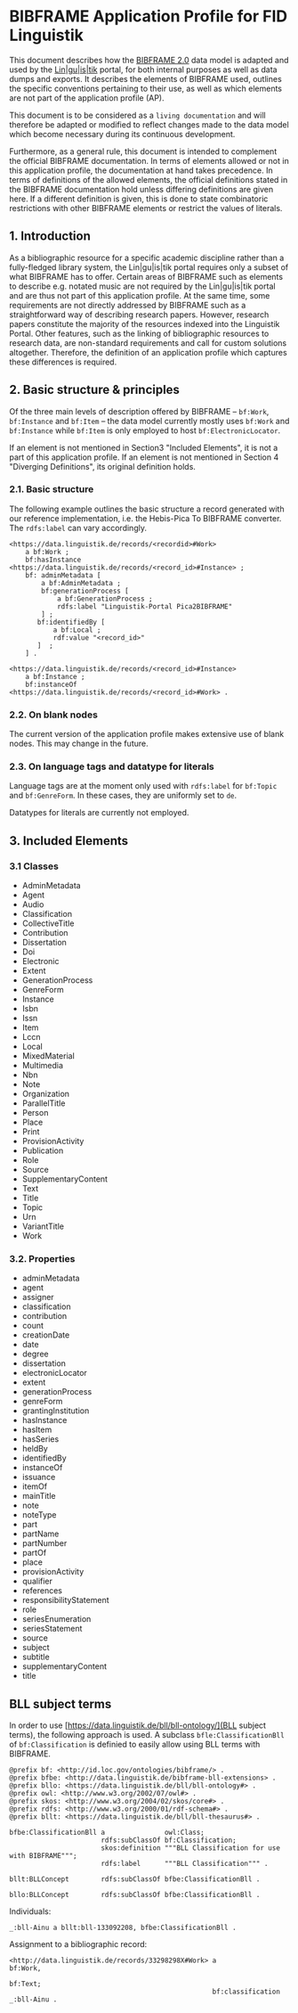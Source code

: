 # BIBFRAME Application Profile for FID Linguistik

This document describes how the [BIBFRAME 2.0](https://www.loc.gov/bibframe/) data model is
adapted and used by the [Lin|gu|is|tik](https://linguistik.de) portal, for both internal
purposes as well as data dumps and exports. It describes the elements
of BIBFRAME used, outlines the specific conventions pertaining to their
use, as well as which elements are not part of the application profile (AP).

This document is to be considered as a `living documentation` and will
therefore be adapted or modified to reflect changes made to the data model
which become necessary during its continuous development.

Furthermore, as a general rule, this document is intended to complement
the official BIBFRAME documentation. In terms of elements allowed or
not in this application profile, the documentation at hand
takes precedence. In terms of definitions of the allowed elements, the
official definitions stated in the BIBFRAME documentation hold unless
differing definitions are given here. If a different definition is given,
this is done to state combinatoric restrictions with other BIBFRAME elements
or restrict the values of literals.

## 1. Introduction

As a bibliographic resource for a specific academic discipline rather than
a fully-fledged library system, the Lin|gu|is|tik portal requires only a
subset of what BIBFRAME has to offer. Certain areas of BIBFRAME
such as elements to describe e.g. notated music are not required by the
Lin|gu|is|tik portal and are thus not part of this application profile.
At the same time, some requirements are not directly addressed by BIBFRAME
such as a straightforward way of describing research papers. However, research papers
constitute the majority of the resources indexed into the Linguistik Portal.
Other features, such as the linking of bibliographic resources to research data,
are non-standard requirements and call for custom solutions altogether.
Therefore, the definition of an application profile which captures these
differences is required.

## 2. Basic structure & principles

Of the three main levels of description offered by BIBFRAME – `bf:Work`, `bf:Instance` and
`bf:Item` – the data model currently mostly uses `bf:Work` and `bf:Instance` while `bf:Item`
is only employed to host `bf:ElectronicLocator`.

If an element is not mentioned in Section3 "Included Elements", it is not a part of this
application profile.  If an element is not mentioned in Section 4 "Diverging Definitions", its
original definition holds.

### 2.1. Basic structure

The following example outlines the basic structure a record generated with our reference implementation,
i.e. the Hebis-Pica To BIBFRAME converter. The `rdfs:label` can vary accordingly.

```turtle
<https://data.linguistik.de/records/<recordid>#Work>
    a bf:Work ;
    bf:hasInstance <https://data.linguistik.de/records/<record_id>#Instance> ;
    bf: adminMetadata [
        a bf:AdminMetadata ;
        bf:generationProcess [
            a bf:GenerationProcess ;
            rdfs:label "Linguistik-Portal Pica2BIBFRAME"
        ] ;
       bf:identifiedBy [
           a bf:Local ;
           rdf:value "<record_id>"
       ]  ;
    ] .
 
<https://data.linguistik.de/records/<record_id>#Instance>
    a bf:Instance ;
    bf:instanceOf <https://data.linguistik.de/records/<record_id>#Work> .
```

### 2.2. On blank nodes

The current version of the application profile makes extensive use of blank nodes.
This may change in the future.

### 2.3. On language tags and datatype for literals
Language tags are at the moment only used with `rdfs:label` for `bf:Topic` and `bf:GenreForm`.
In these cases, they are uniformly set to `de`.

Datatypes for literals are currently not employed.


## 3. Included Elements
### 3.1 Classes
* AdminMetadata
* Agent
* Audio
* Classification
* CollectiveTitle
* Contribution
* Dissertation
* Doi
* Electronic
* Extent
* GenerationProcess
* GenreForm
* Instance
* Isbn
* Issn
* Item
* Lccn
* Local
* MixedMaterial
* Multimedia
* Nbn
* Note
* Organization
* ParallelTitle
* Person
* Place
* Print
* ProvisionActivity
* Publication
* Role
* Source
* SupplementaryContent
* Text
* Title
* Topic
* Urn
* VariantTitle
* Work

### 3.2. Properties
* adminMetadata
* agent
* assigner
* classification
* contribution
* count
* creationDate
* date
* degree
* dissertation
* electronicLocator
* extent
* generationProcess
* genreForm
* grantingInstitution
* hasInstance
* hasItem
* hasSeries
* heldBy
* identifiedBy
* instanceOf
* issuance
* itemOf
* mainTitle
* note
* noteType
* part
* partName
* partNumber
* partOf
* place
* provisionActivity
* qualifier
* references
* responsibilityStatement
* role
* seriesEnumeration
* seriesStatement
* source
* subject
* subtitle
* supplementaryContent
* title

## BLL subject terms

In order to use [https://data.linguistik.de/bll/bll-ontology/](BLL subject terms),
the following approach is used. A subclass `bfle:ClassificationBll` of `bf:Classification` is definied to
easily allow using BLL terms with BIBFRAME.

```turtle
@prefix bf: <http://id.loc.gov/ontologies/bibframe/> .
@prefix bfbe: <http://data.linguistik.de/bibframe-bll-extensions> .
@prefix bllo: <https://data.linguistik.de/bll/bll-ontology#> .
@prefix owl: <http://www.w3.org/2002/07/owl#> .
@prefix skos: <http://www.w3.org/2004/02/skos/core#> .
@prefix rdfs: <http://www.w3.org/2000/01/rdf-schema#> .
@prefix bllt: <https://data.linguistik.de/bll/bll-thesaurus#> .
 
bfbe:ClassificationBll a               owl:Class;
                       rdfs:subClassOf bf:Classification;
                       skos:definition """BLL Classification for use with BIBFRAME""";
                       rdfs:label      """BLL Classification""" .
 
bllt:BLLConcept        rdfs:subClassOf bfbe:ClassificationBll .
 
bllo:BLLConcept        rdfs:subClassOf bfbe:ClassificationBll .
```

Individuals:
```
_:bll-Ainu a bllt:bll-133092208, bfbe:ClassificationBll .
```

Assignment to a bibliographic record:
```turtle
<http://data.linguistik.de/records/33298298X#Work> a                 bf:Work,
                                                                     bf:Text;
                                                   bf:classification _:bll-Ainu .
```
